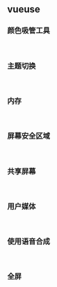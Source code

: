 
## vueuse

### 颜色吸管工具

<br/>


<UseEyeDropper/>


### 主题切换

<br/>

<UseColorMode/>

### 内存

<br/>

<UseMemory/>

### 屏幕安全区域

<br/>

<UseScreenSafeArea/>


### 共享屏幕

<br/>

<UseDisplayMedia/>

### 用户媒体

<br/>

### 使用语音合成

<br/>

<UseUserMedia/>

### 全屏

<br/>

<UseFullscreen/>


<script setup>
import { defineAsyncComponent, ref, reactive } from 'vue';
import UseEyeDropper from "./useEyeDropper/index.vue"
import UseColorMode from "./useColorMode/index.vue"
import UseMemory from "./useMemory/index.vue"
import UseScreenSafeArea from "./useScreenSafeArea/index.vue"
import UseDisplayMedia from "./useDisplayMedia/index.vue"
import UseUserMedia from "./useUserMedia/index.vue"
import UseSpeechSynthesis from "./useSpeechSynthesis/index.vue"
import UseFullscreen from "./useFullscreen/index.vue"
</script>

<style scoped lang="scss"></style>





